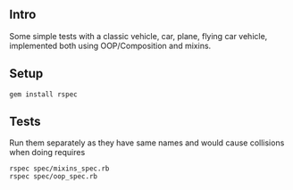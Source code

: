 
## Intro

Some simple tests with a classic vehicle, car, plane, flying car vehicle, implemented both using OOP/Composition and mixins.

## Setup

```
gem install rspec
```

## Tests

Run them separately as they have same names and would cause collisions when doing requires
```
rspec spec/mixins_spec.rb
rspec spec/oop_spec.rb
```
